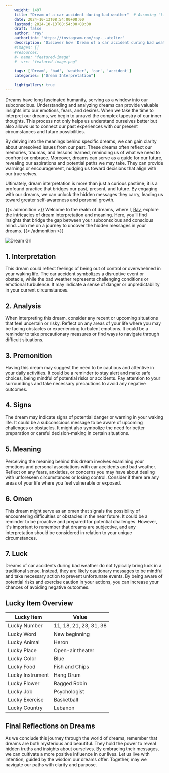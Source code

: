 ```yaml
---
    weight: 1497
    title: "Dream of a car accident during bad weather"  # Assuming 'title' column exists
    date: 2024-10-13T08:54:00+08:00
    lastmod: 2024-10-13T08:54:00+08:00
    draft: false
    author: "ray"
    authorLink: "https://instagram.com/ray._.atelier"
    description: "Discover how 'Dream of a car accident during bad weather' can interpret your future and uncover its significant meanings in your life."
    #images: []
    #resources:
    #- name: "featured-image"
    #  src: "featured-image.png"
    
    tags: ['Dream', 'bad', 'weather', 'car', 'accident']
    categories: ["Dream Interpretation"]
    
    lightgallery: true
---
```

    
Dreams have long fascinated humanity, serving as a window into our subconscious. Understanding and analyzing dreams can provide valuable insights into our emotions, fears, and desires. When we take the time to interpret our dreams, we begin to unravel the complex tapestry of our inner thoughts. This process not only helps us understand ourselves better but also allows us to connect our past experiences with our present circumstances and future possibilities.

By delving into the meanings behind specific dreams, we can gain clarity about unresolved issues from our past. These dreams often reflect our memories, traumas, and lessons learned, reminding us of what we need to confront or embrace. Moreover, dreams can serve as a guide for our future, revealing our aspirations and potential paths we may take. They can provide warnings or encouragement, nudging us toward decisions that align with our true selves.

Ultimately, dream interpretation is more than just a curious pastime; it is a profound practice that bridges our past, present, and future. By engaging with our dreams, we can unlock the hidden messages they carry, leading us toward greater self-awareness and personal growth.

{{< admonition >}}
Welcome to the realm of dreams, where I, [Ray](https://instagram.com/ray._.atelier), explore the intricacies of dream interpretation and meaning. Here, you’ll find insights that bridge the gap between your subconscious and conscious mind. Join me on a journey to uncover the hidden messages in your dreams.
{{< /admonition >}}

![Dream Grl](https://cdn.pixabay.com/photo/2017/11/02/03/35/gothic-2910057_1280.jpg "Dream Grl")

## 1. Interpretation
 This dream could reflect feelings of being out of control or overwhelmed in your waking life. The car accident symbolizes a disruptive event or obstacle, while the bad weather represents challenging conditions or emotional turbulence. It may indicate a sense of danger or unpredictability in your current circumstances.

## 2. Analysis
 When interpreting this dream, consider any recent or upcoming situations that feel uncertain or risky. Reflect on any areas of your life where you may be facing obstacles or experiencing turbulent emotions. It could be a reminder to take precautionary measures or find ways to navigate through difficult situations.

## 3. Premonition
 Having this dream may suggest the need to be cautious and attentive in your daily activities. It could be a reminder to stay alert and make safe choices, being mindful of potential risks or accidents. Pay attention to your surroundings and take necessary precautions to avoid any negative outcomes.

## 4. Signs
 The dream may indicate signs of potential danger or warning in your waking life. It could be a subconscious message to be aware of upcoming challenges or obstacles. It might also symbolize the need for better preparation or careful decision-making in certain situations.

## 5. Meaning
 Perceiving the meaning behind this dream involves examining your emotions and personal associations with car accidents and bad weather. Reflect on any fears, anxieties, or concerns you may have about dealing with unforeseen circumstances or losing control. Consider if there are any areas of your life where you feel vulnerable or exposed.

## 6. Omen
 This dream might serve as an omen that signals the possibility of encountering difficulties or obstacles in the near future. It could be a reminder to be proactive and prepared for potential challenges. However, it's important to remember that dreams are subjective, and any interpretation should be considered in relation to your unique circumstances.

## 7. Luck
 Dreams of car accidents during bad weather do not typically bring luck in a traditional sense. Instead, they are likely cautionary messages to be mindful and take necessary action to prevent unfortunate events. By being aware of potential risks and exercise caution in your actions, you can increase your chances of avoiding negative outcomes.

## Lucky Item Overview
| Lucky Item          | Value              |
|---------------|--------------------|
| Lucky Number        | 11, 18, 21, 23, 31, 38  |
| Lucky Word          | New beginning |
| Lucky Animal        | Heron |
| Lucky Place         | Open-air theater     |
| Lucky Color         | Blue     |
| Lucky Food          | Fish and Chips      |
| Lucky Instrument    | Hang Drum |
| Lucky Flower        | Ragged Robin    |
| Lucky Job           | Psychologist       |
| Lucky Exercise      | Basketball  |
| Lucky Country       | Lebanon    |


##  Final Reflections on Dreams

As we conclude this journey through the world of dreams, remember that dreams are both mysterious and beautiful. They hold the power to reveal hidden truths and insights about ourselves. By embracing their messages, we can cultivate a more positive influence in our lives. Let us live with intention, guided by the wisdom our dreams offer. Together, may we navigate our paths with clarity and purpose.
